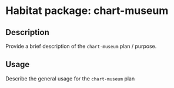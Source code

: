 # Habitat package: chart-museum

## Description

Provide a brief description of the `chart-museum` plan / purpose.

## Usage

Describe the general usage for the `chart-museum` plan
